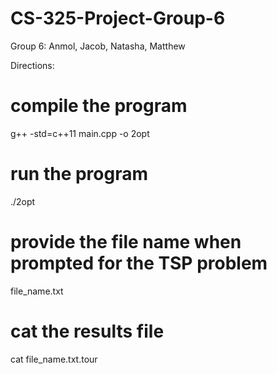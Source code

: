 # CS-325-Project-Group-6
Group 6: Anmol, Jacob, Natasha, Matthew


Directions: 

# compile the program
g++ -std=c++11 main.cpp -o 2opt

# run the program 
./2opt

# provide the file name when prompted for the TSP problem 
file_name.txt 

# cat the results file 
cat file_name.txt.tour
